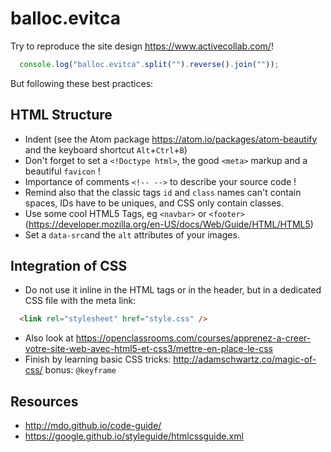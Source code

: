 # balloc.evitca

Try to reproduce the site design <https://www.activecollab.com/>!

```javascript
  console.log("balloc.evitca".split("").reverse().join(""));
```

But following these best practices:

## HTML Structure

- Indent (see the Atom package https://atom.io/packages/atom-beautify and the keyboard shortcut `Alt`+`Ctrl`+`B`)
- Don't forget to set a `<!Doctype html>`, the good `<meta>` markup and a beautiful `favicon` !
- Importance of comments `<!-- -->` to describe your source code !
- Remind also that the classic tags `id` and `class` names can't contain spaces, IDs have to be uniques, and CSS only contain classes.
- Use some cool HTML5 Tags, eg `<navbar>` or `<footer>` (<https://developer.mozilla.org/en-US/docs/Web/Guide/HTML/HTML5>)
- Set a `data-src`and the `alt` attributes of your images.

## Integration of CSS

- Do not use it inline in the HTML tags or in the header, but in a dedicated CSS file with the meta link:
```html
  <link rel="stylesheet" href="style.css" />
```
- Also look at <https://openclassrooms.com/courses/apprenez-a-creer-votre-site-web-avec-html5-et-css3/mettre-en-place-le-css>
- Finish by learning basic CSS tricks: http://adamschwartz.co/magic-of-css/ bonus: `@keyframe`

## Resources

- <http://mdo.github.io/code-guide/>
- <https://google.github.io/styleguide/htmlcssguide.xml>
